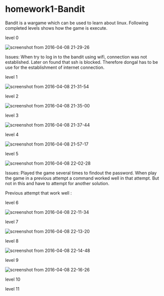 # homework1-Bandit

Bandit is a wargame which can be used to learn about linux. Following completed levels shows how the game is execute.

level 0

![screenshot from 2016-04-08 21-29-26](https://cloud.githubusercontent.com/assets/9804892/14391687/2ed5ae32-fddb-11e5-814a-75ee773bbeb3.png)

Issues:
  When try to log in to the bandit using wifi, connection was not established. Later on found that ssh is blocked. Therefore dongal has to be use for the establishment of internet connection.

level 1

![screenshot from 2016-04-08 21-31-54](https://cloud.githubusercontent.com/assets/9804892/14391821/e1f07038-fddb-11e5-9ef7-486de2e49e80.png)

level 2

![screenshot from 2016-04-08 21-35-00](https://cloud.githubusercontent.com/assets/9804892/14391819/e1dfd5ca-fddb-11e5-83a6-f442aab85a72.png)

level 3

![screenshot from 2016-04-08 21-37-44](https://cloud.githubusercontent.com/assets/9804892/14391820/e1e8b276-fddb-11e5-88cc-e083a684c946.png)

level 4

![screenshot from 2016-04-08 21-57-17](https://cloud.githubusercontent.com/assets/9804892/14391822/e1f5362c-fddb-11e5-8333-f8e1c99c0df1.png)

level 5

![screenshot from 2016-04-08 22-02-28](https://cloud.githubusercontent.com/assets/9804892/14391823/e1fd1158-fddb-11e5-94ea-c7861a7faacf.png)

Issues:
  Played the game several times to findout the password. When play the game in a previous attempt a command worked well in that attempt. But not in this and have to attempt for another solution.
  
Previous attempt that work well :


level 6

![screenshot from 2016-04-08 22-11-34](https://cloud.githubusercontent.com/assets/9804892/14391824/e200d068-fddb-11e5-9aa9-16e0ceff7e82.png)

level 7

![screenshot from 2016-04-08 22-13-20](https://cloud.githubusercontent.com/assets/9804892/14391825/e207e60a-fddb-11e5-80d3-4f7359c34ac3.png)

level 8

![screenshot from 2016-04-08 22-14-48](https://cloud.githubusercontent.com/assets/9804892/14391826/e20ae4ae-fddb-11e5-89b0-fbd241645ea0.png)

level 9

![screenshot from 2016-04-08 22-16-26](https://cloud.githubusercontent.com/assets/9804892/14391827/e20caf64-fddb-11e5-8ae8-2d912b9f25fb.png)

level 10



level 11






